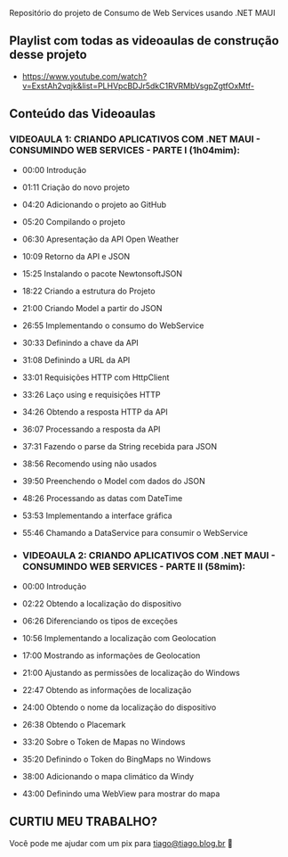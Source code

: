 Repositório do projeto de Consumo de Web Services usando .NET MAUI

## Playlist com todas as videoaulas de construção desse projeto
- https://www.youtube.com/watch?v=ExstAh2vqjk&list=PLHVpcBDJr5dkC1RVRMbVsgpZgtfOxMtf-

## Conteúdo das Videoaulas
### VIDEOAULA 1: CRIANDO APLICATIVOS COM .NET MAUI - CONSUMINDO WEB SERVICES - PARTE I (1h04mim):
- 00:00 Introdução
- 01:11 Criação do novo projeto
- 04:20 Adicionando o projeto ao GitHub
- 05:20 Compilando o projeto
- 06:30 Apresentação da API Open Weather
- 10:09 Retorno da API e JSON
- 15:25 Instalando o pacote NewtonsoftJSON
- 18:22 Criando a estrutura do Projeto
- 21:00 Criando Model a partir do JSON
- 26:55 Implementando o consumo do WebService
- 30:33 Definindo a chave da API
- 31:08 Definindo a URL da API
- 33:01 Requisições HTTP com HttpClient
- 33:26 Laço using e requisições HTTP
- 34:26 Obtendo a resposta HTTP da API
- 36:07 Processando a resposta da API
- 37:31 Fazendo o parse da String recebida para JSON
- 38:56 Recomendo using não usados
- 39:50 Preenchendo o Model com dados do JSON
- 48:26 Processando as datas com DateTime
- 53:53 Implementando a interface gráfica
- 55:46 Chamando a DataService para consumir o WebService

- ### VIDEOAULA 2: CRIANDO APLICATIVOS COM .NET MAUI - CONSUMINDO WEB SERVICES - PARTE II (58mim):
- 00:00 Introdução
- 02:22 Obtendo a localização do dispositivo
- 06:26 Diferenciando os tipos de exceções
- 10:56 Implementando a localização com Geolocation
- 17:00 Mostrando as informações de Geolocation
- 21:00 Ajustando as permissões de localização do Windows
- 22:47 Obtendo as informações de localização
- 24:00 Obtendo o nome da localização do dispositivo 
- 26:38 Obtendo o Placemark
- 33:20 Sobre o Token de Mapas no Windows
- 35:20 Definindo o Token do BingMaps no Windows
- 38:00 Adicionando o mapa climático da Windy
- 43:00 Definindo uma WebView para mostrar do mapa

## CURTIU MEU TRABALHO?
Você pode me ajudar com um pix para tiago@tiago.blog.br 🍻
